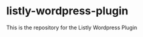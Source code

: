 listly-wordpress-plugin
=======================

This is the repository for the Listly Wordpress Plugin